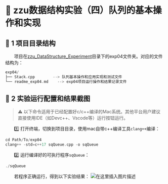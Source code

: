 # 🚀 zzu数据结构实验（四）队列的基本操作和实现

## 🌈 1 项目目录结构

&emsp;&emsp;项目在[zzu_DataStructure_Experiment](https://github.com/haozheguo/zzu_DataStructure_Experiment)目录下的exp04文件夹。对应的文件结构为：

```cpp
exp04/
├── Stack.cpp        --> 队列基本操作和应用实现和测试文件
└── readme_exp04.md    --> exp04项目运行操作和结果记录文件
```

## 💫 2 实验运行配置和结果截图

> ⚠️ 以下命令适用于已经配置好c/c++编译的Mac系统。其他平台用户建议直接使用IDE（如Devc++、Vscode等）运行按钮运行。

&emsp;&emsp;:one: 打开终端，切换到项目目录，使用mac自带c++编译工具`clang++`编译：

```cpp
cd Path/To/exp04
clang++ -std=c++17 sqQueue.cpp -o sqQueue
```

&emsp;&emsp;:two: 运行编译好的可执行程序`sqQueue`：

```cpp
./sqQueue
```

&emsp;&emsp;若程序正确运行，得到以下实验结果：
![在这里插入图片描述](https://i-blog.csdnimg.cn/direct/53e3b77298ae40ed9744cbdc5e2b38fd.png)
